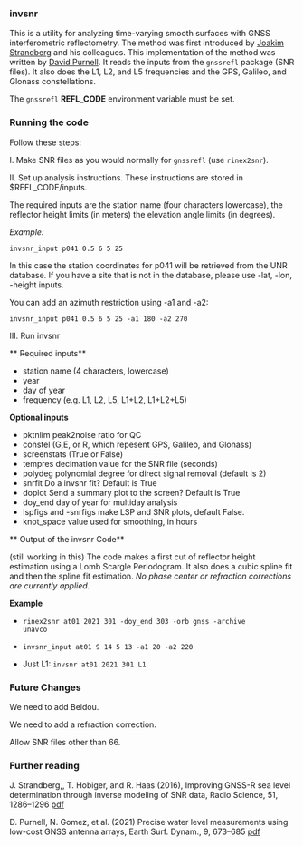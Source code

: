 ### invsnr

This is a utility for analyzing time-varying smooth surfaces with GNSS interferometric reflectometry.
The method was first introduced by [Joakim Strandberg](https://github.com/Ydmir) and his colleagues. This implementation of the method was written by 
[David Purnell](https://purnelldj.github.io/). It reads the inputs from the <code>gnssrefl</code> package (SNR files). 
It also does the L1, L2, and L5 frequencies and the GPS, Galileo, and Glonass constellations.

The <code>gnssrefl</code> **REFL_CODE** environment variable must be set.



### Running the code

Follow these steps:

I. Make SNR files as you would normally for <code>gnssrefl</code> (use <code>rinex2snr</code>).

II. Set up analysis instructions. These instructions are stored in $REFL_CODE/inputs.

The required inputs are the station name (four characters lowercase), the reflector height limits (in meters)
the elevation angle limits (in degrees). 

*Example:*

<code>invsnr_input p041 0.5 6 5 25 </code>

In this case the station coordinates for p041 will be retrieved from the UNR database. If you have a 
site that is not in the database, please use -lat, -lon, -height inputs.

You can add an azimuth restriction using -a1 and -a2:

<code>invsnr_input p041 0.5 6 5 25 -a1 180 -a2 270</code>

III. Run invsnr

** Required inputs**

- station name (4 characters, lowercase)
- year
- day of year 
- frequency (e.g. L1, L2, L5, L1+L2, L1+L2+L5)

**Optional inputs**

- pktnlim peak2noise ratio for QC
- constel (G,E, or R, which repesent GPS, Galileo, and Glonass)
- screenstats (True or False)
- tempres decimation value for the SNR file (seconds)
- polydeg polynomial degree for direct signal removal (default is 2)
- snrfit Do a invsnr fit? Default is True
- doplot Send a summary plot to the screen? Default is True
- doy_end day of year for multiday analysis
- lspfigs and -snrfigs make LSP and SNR plots, default False. 
- knot_space value used for smoothing, in hours 


** Output of the invsnr Code**

(still working in this) The code makes a first cut of reflector height estimation using a 
Lomb Scargle Periodogram. It also does
a cubic spline fit and then the spline fit estimation. 
*No phase center or refraction corrections are currently applied.*

**Example**

- <code>rinex2snr at01 2021 301 -doy_end 303 -orb gnss -archive unavco</code>

- <code>invsnr_input at01 9 14 5 13 -a1 20 -a2 220</code>

- Just L1: <code>invsnr at01 2021 301 L1</code>

### Future Changes

We need to add Beidou.

We need to add a refraction correction.

Allow SNR files other than 66.

### Further reading

J. Strandberg,, T. Hobiger, and R. Haas (2016), Improving GNSS-R sea level determination through inverse modeling of SNR data, Radio Science, 51, 1286–1296
[pdf](https://publications.lib.chalmers.se/records/fulltext/241876/local_241876.pdf)

D. Purnell, N. Gomez,  et al. (2021) Precise water level measurements using low-cost GNSS antenna arrays, Earth Surf. Dynam., 9, 673–685 [pdf](https://esurf.copernicus.org/articles/9/673/2021/)
